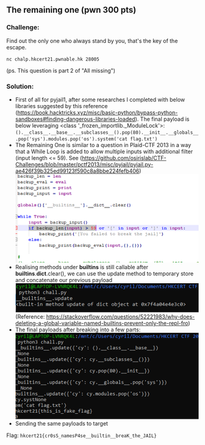 ## The remaining one (pwn 300 pts)  
### Challenge:  
Find out the only one who always stand by you, that's the key of the escape.   
```
nc chalp.hkcert21.pwnable.hk 28005  
```
(ps. This question is part 2 of "All missing")   
### Solution:  
- First of all for pyjail1, after some researches I completed with below libraries suggested by this reference (https://book.hacktricks.xyz/misc/basic-python/bypass-python-sandboxes#finding-dangerous-libraries-loaded). The final payload is below leveraging <class '_frozen_importlib._ModuleLock'>:
`().__class__.__base__.__subclasses__().pop(80).__init__.__globals__.pop('sys').modules.pop('os').system('cat flag.txt')`  
- The Remaining One is similar to a question in Plaid-CTF 2013 in a way that a While Loop is added to allow multiple inputs with additional filter (input length <= 59). See (https://github.com/osirislab/CTF-Challenges/blob/master/pctf2013/misc/pyjail/pyjail.py-ae426f39b325ed99123f590c8a8bbe224fefb406)  
![pic](/assets/images/hkcert21-theremainingone-1.png)
- Realising methods under __builtins__ is still callable after __builtins__.__dict__.clear(), we can use the update method to temporary store and concatenate our previous payload ![pic](/assets/images/hkcert21-theremainingone-2.png) (Reference: https://stackoverflow.com/questions/52221983/why-does-deleting-a-global-variable-named-builtins-prevent-only-the-repl-fro)  
- The final payloads after breaking into a few parts:
![pic](/assets/images/hkcert21-theremainingone-3.png)
- Sending the same payloads to target
  
Flag: `hkcert21{cr0sS_namesP4se__builtin__breaK_the_JAIL}`  
  
